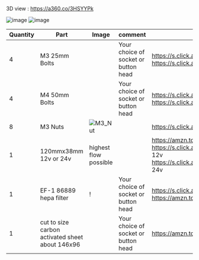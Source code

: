 3D view : https://a360.co/3HSYYPk

![image](https://user-images.githubusercontent.com/37383368/157272107-c93ae972-6092-423b-91e6-5e3d4818fc72.png)
![image](https://user-images.githubusercontent.com/37383368/157266893-f6c9492e-413f-4efb-9b7c-2f4bc7270ea6.png)


| Quantity | Part                         | Image             | comment  | Links  |
| ------ | ----                           | -------              | -----  | -----	|
| 4       | M3 25mm Bolts       |  | Your choice of socket or button head | https://s.click.aliexpress.com/e/_9RWMof https://s.click.aliexpress.com/e/_9RMap3 |
| 4       | M4 50mm Bolts       |  | Your choice of socket or button head | https://s.click.aliexpress.com/e/_9RWMof https://s.click.aliexpress.com/e/_9RMap3 |
| 8       | M3 Nuts            | ![M3_Nut](https://user-images.githubusercontent.com/37383368/157272413-4e1afee8-6fcd-4a13-b317-081c5dcbd56c.png) | | https://s.click.aliexpress.com/e/_AFJSUp |
| 1       | 120mmx38mm 12v or 24v       | highest flow possible | | https://amzn.to/3FM5gjX https://s.click.aliexpress.com/e/_A98Bm9  12v https://s.click.aliexpress.com/e/_AobNsh 24v|
| 1       | EF-1 86889 hepa filter      | ! | Your choice of socket or button head | https://s.click.aliexpress.com/e/_ABbR3U https://amzn.to/3lISPxr |
| 1       | cut to size carbon activated sheet about 146x96  |  | Your choice of socket or button head | https://amzn.to/3vj9lHj |
